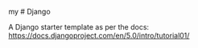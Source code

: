  my # Django

A Django starter template as per the docs: https://docs.djangoproject.com/en/5.0/intro/tutorial01/

